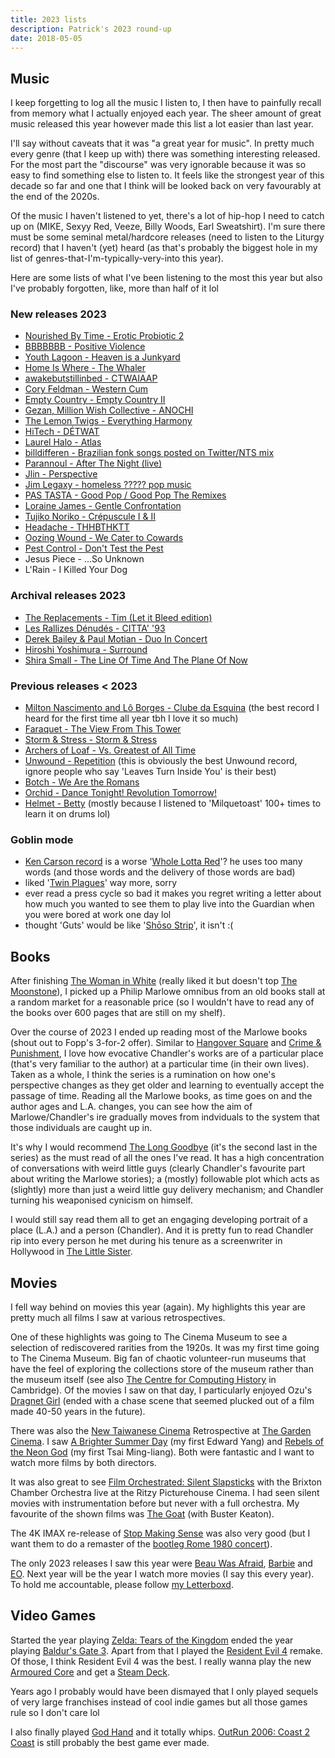 ```yaml
---
title: 2023 lists
description: Patrick's 2023 round-up
date: 2018-05-05
---
```


## Music

I keep forgetting to log all the music I listen to, I then have to painfully recall from memory what I actually enjoyed each year. The sheer amount of great music released this year however made this list a lot easier than last year.

I'll say without caveats that it was "a great year for music". In pretty much every genre (that I keep up with) there was something interesting released. For the most part the "discourse" was very ignorable because it was so easy to find something else to listen to. It feels like the strongest year of this decade so far and one that I think will be looked back on very favourably at the end of the 2020s.

Of the music I haven't listened to yet, there's a lot of hip-hop I need to catch up on (MIKE, Sexyy Red, Veeze, Billy Woods, Earl Sweatshirt). I'm sure there must be some seminal metal/hardcore releases (need to listen to the Liturgy record) that I haven't (yet) heard (as that's probably the biggest hole in my list of genres-that-I'm-typically-very-into this year).

Here are some lists of what I've been listening to the most this year but also I've probably forgotten, like, more than half of it lol

### New releases 2023

- [Nourished By Time - Erotic Probiotic 2](https://nourishedbytime.bandcamp.com/album/erotic-probiotic-2)
- [BBBBBBB - Positive Violence](https://deathbombarc.bandcamp.com/album/positive-violence)
- [Youth Lagoon - Heaven is a Junkyard ](https://youthlagoon.bandcamp.com/album/heaven-is-a-junkyard?from=search&search_item_id=2083223506&search_item_type=a&search_match_part=%3F&search_page_id=3034301305&search_page_no=0&search_rank=1&logged_out_menubar=true)
- [Home Is Where - The Whaler](https://homeiswhere.bandcamp.com/album/the-whaler-2)
- [awakebutstillinbed - CTWAIAAP](https://awakebutstillinbed.bandcamp.com/album/chaos-takes-the-wheel-and-i-am-a-passenger)
- [Cory Feldman - Western Cum](https://coryhanson.bandcamp.com/album/western-cum)
- [Empty Country - Empty Country II](https://emptycountry.bandcamp.com/album/empty-country-ii-2)
- [Gezan, Million Wish Collective - ANOCHI](https://jusangatsu.bandcamp.com/album/--7)
- [The Lemon Twigs - Everything Harmony](https://thelemontwigs.bandcamp.com/album/everything-harmony)
- [HiTech - DÉTWAT](https://boomkat.com/products/d-e-twat)
- [Laurel Halo - Atlas](https://laurelhalo.bandcamp.com/album/atlas)
- [billdifferen - Brazilian fonk songs posted on Twitter/NTS mix](https://twitter.com/billdifferen/status/1656048051968983043)
- [Parannoul - After The Night (live)](https://parannoul.bandcamp.com/album/after-the-night)
- [Jlin - Perspective](https://jlin.bandcamp.com/album/perspective)
- [Jim Legaxy - homeless ????? pop music](https://soundcloud.com/jimlegacy/sets/homeless-n-gga-pop-music)
- [PAS TASTA - Good Pop / Good Pop The Remixes](https://soundcloud.com/pastasta/sets/good-pop)
- [Loraine James - Gentle Confrontation](https://lorainejames.bandcamp.com/album/gentle-confrontation)
- [Tujiko Noriko - Crépuscule I & II](https://tujikonoriko1.bandcamp.com/album/cr-puscule-i-ii)
- [Headache - THHBTHKTT](https://plzmakeitruins.bandcamp.com/album/the-head-hurts-but-the-heart-knows-the-truth-3)
- [Oozing Wound - We Cater to Cowards](https://oozingwound.bandcamp.com/album/we-cater-to-cowards)
- [Pest Control - Don't Test the Pest](https://pestcontroluk.bandcamp.com/album/dont-test-the-pest)
- Jesus Piece - ...So Unknown
- L'Rain - I Killed Your Dog

### Archival releases 2023

- [The Replacements - Tim (Let it Bleed edition)](https://open.spotify.com/album/2LJSizYgFPP6gP9O3YDBy1?si=zFvtf_0iRxus_YNL2AmQeA)
- [Les Rallizes Dénudés - CITTA' '93](https://lesrallizesdenudes.bandcamp.com/album/citta-93)
- [Derek Bailey & Paul Motian - Duo In Concert](https://frozenreeds.bandcamp.com/album/duo-in-concert)
- [Hiroshi Yoshimura - Surround](https://hiroshi-yoshimura.bandcamp.com/album/surround)
- [Shira Small - The Line Of Time And The Plane Of Now](https://shirasmall.bandcamp.com/album/the-line-of-time-and-the-plane-of-now)

### Previous releases < 2023

- [Milton Nascimento and Lô Borges - Clube da Esquina](https://en.wikipedia.org/wiki/Clube_da_Esquina_(album)) (the best record I heard for the first time all year tbh I love it so much)
- [Faraquet - The View From This Tower](https://en.wikipedia.org/wiki/The_View_from_This_Tower)
- [Storm & Stress - Storm & Stress](https://en.wikipedia.org/wiki/Storm_%26_Stress_(album))
- [Archers of Loaf - Vs. Greatest of All Time](https://en.wikipedia.org/wiki/Vs_the_Greatest_of_All_Time)
- [Unwound - Repetition](https://en.wikipedia.org/wiki/Repetition_(Unwound_album)) (this is obviously the best Unwound record, ignore people who say 'Leaves Turn Inside You' is their best)
- [Botch - We Are the Romans](https://en.wikipedia.org/wiki/We_Are_the_Romans)
- [Orchid - Dance Tonight! Revolution Tomorrow!](https://en.wikipedia.org/wiki/Dance_Tonight!_Revolution_Tomorrow!)
- [Helmet - Betty](https://en.wikipedia.org/wiki/Betty_(Helmet_album)) (mostly because I listened to 'Milquetoast' 100+ times to learn it on drums lol)

### Goblin mode

- [Ken Carson record](https://en.wikipedia.org/wiki/A_Great_Chaos) is a worse '[Whole Lotta Red](https://en.wikipedia.org/wiki/Whole_Lotta_Red)'? he uses too many words (and those words and the delivery of those words are bad)
- liked '[Twin Plagues](https://en.wikipedia.org/wiki/Twin_Plagues)' way more, sorry
- ever read a press cycle so bad it makes you regret writing a letter about how much you wanted to see them to play live into the Guardian when you were bored at work one day lol
- thought 'Guts' would be like '[Shōso Strip](https://en.wikipedia.org/wiki/Sh%C5%8Dso_Strip)', it isn't :(

## Books

After finishing [The Woman in White](https://en.wikipedia.org/wiki/The_Woman_in_White_(novel)) (really liked it but doesn't top [The Moonstone](https://en.wikipedia.org/wiki/The_Moonstone)), I picked up a Philip Marlowe omnibus from an old books stall at a random market for a reasonable price (so I wouldn't have to read any of the books over 600 pages that are still on my shelf).

Over the course of 2023 I ended up reading most of the Marlowe books (shout out to Fopp's 3-for-2 offer). Similar to [Hangover Square](https://en.wikipedia.org/wiki/Hangover_Square) and [Crime & Punishment](https://en.wikipedia.org/wiki/Crime_and_Punishment), I love how evocative Chandler's works are of a particular place (that's very familiar to the author) at a particular time (in their own lives). Taken as a whole, I think the series is a rumination on how one's perspective changes as they get older and learning to eventually accept the passage of time. Reading all the Marlowe books, as time goes on and the author ages and L.A. changes, you can see how the aim of Marlowe/Chandler's ire gradually moves from indviduals to the system that those individuals are caught up in.

It's why I would recommend [The Long Goodbye](https://en.wikipedia.org/wiki/The_Long_Goodbye_(novel)) (it's the second last in the series) as the must read of all the ones I've read. It has a high concentration of conversations with weird little guys (clearly Chandler's favourite part about writing the Marlowe stories); a (mostly) followable plot which acts as (slightly) more than just a weird little guy delivery mechanism; and Chandler turning his weaponised cynicism on himself.

I would still say read them all to get an engaging developing portrait of a place (L.A.) and a person (Chandler). And it is pretty fun to read Chandler rip into every person he met during his tenure as a screenwriter in Hollywood in [The Little Sister](https://en.wikipedia.org/wiki/The_Little_Sister).

## Movies

I fell way behind on movies this year (again). My highlights this year are pretty much all films I saw at various retrospectives.

One of these highlights was going to The Cinema Museum to see a selection of rediscovered rarities from the 1920s. It was my first time going to The Cinema Museum. Big fan of chaotic volunteer-run museums that have the feel of exploring the collections store of the museum rather than the museum itself (see also [The Centre for Computing History](https://www.computinghistory.org.uk/) in Cambridge). Of the movies I saw on that day, I particularly enjoyed Ozu's [Dragnet Girl](https://letterboxd.com/film/dragnet-girl/) (ended with a chase scene that seemed plucked out of a film made 40-50 years in the future).

There was also the [New Taiwanese Cinema](https://www.thegardencinema.co.uk/season/new-taiwanese-cinema/) Retrospective at [The Garden Cinema](https://www.thegardencinema.co.uk/). I saw [A Brighter Summer Day](https://letterboxd.com/film/a-brighter-summer-day/) (my first Edward Yang) and [Rebels of the Neon God](https://letterboxd.com/film/rebels-of-the-neon-god/) (my first Tsai Ming-liang). Both were fantastic and I want to watch more films by both directors.

It was also great to see [Film Orchestrated: Silent Slapsticks](https://brixchamber.com/gigs/Ritzy-2023) with the Brixton Chamber Orchestra live at the Ritzy Picturehouse Cinema. I had seen silent movies with instrumentation before but never with a full orchestra. My favourite of the shown films was [The Goat](https://letterboxd.com/film/the-goat/) (with Buster Keaton).

The 4K IMAX re-release of [Stop Making Sense](https://letterboxd.com/film/stop-making-sense/) was also very good (but I want them to do a remaster of the [bootleg Rome 1980 concert](https://www.youtube.com/watch?v=GwWW742T0Wc&t=93s&pp=ygUSdGFsa2luZyBoZWFkcyByb21l)).

The only 2023 releases I saw this year were [Beau Was Afraid](https://letterboxd.com/film/beau-is-afraid/), [Barbie](https://letterboxd.com/film/barbie/) and [EO](https://letterboxd.com/film/eo/). Next year will be the year I watch more movies (I say this every year). To hold me accountable, please follow [my Letterboxd](https://letterboxd.com/evilguii/).

## Video Games

Started the year playing [Zelda: Tears of the Kingdom](https://en.wikipedia.org/wiki/The_Legend_of_Zelda:_Tears_of_the_Kingdom) ended the year playing [Baldur's Gate 3](https://en.wikipedia.org/wiki/Baldur%27s_Gate_3). Apart from that I played the [Resident Evil 4](https://en.wikipedia.org/wiki/Resident_Evil_4_(2023_video_game)) remake. Of those, I think Resident Evil 4 was the best. I really wanna play the new [Armoured Core](https://en.wikipedia.org/wiki/Armored_Core_VI:_Fires_of_Rubicon) and get a [Steam Deck](https://store.steampowered.com/steamdeck).

Years ago I probably would have been dismayed that I only played sequels of very large franchises instead of cool indie games but all those games rule so I don't care lol

I also finally played [God Hand](https://en.wikipedia.org/wiki/God_Hand) and it totally whips. [OutRun 2006: Coast 2 Coast](https://en.wikipedia.org/wiki/OutRun_2006:_Coast_2_Coast) is still probably the best game ever made.